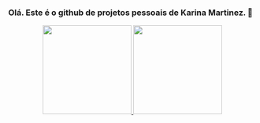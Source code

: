 ### Olá. Este é o github de projetos pessoais de Karina Martinez. 🌸

<div align="center">
  <a href="https://github.com/KarinaMz">
  <img height="180em" src="https://github-readme-stats.vercel.app/api?username=KarinaMz&show_icons=true&theme=jolly&include_all_commits=true&count_private=true"/>
  <img height="180em" src="https://github-readme-stats.vercel.app/api/top-langs/?username=KarinaMz&layout=compact&langs_count=7&theme=jolly"/>
</div>
  
<!--
**KarinaMz/KarinaMz** is a ✨ _special_ ✨ repository because its `README.md` (this file) appears on your GitHub profile.

Here are some ideas to get you started:

- 🔭 I’m currently working on ...
- 🌱 I’m currently learning ...
- 👯 I’m looking to collaborate on ...
- 🤔 I’m looking for help with ...
- 💬 Ask me about ...
- 📫 How to reach me: ...
- 😄 Pronouns: ...
- ⚡ Fun fact: ...
-->
